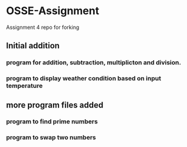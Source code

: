 # OSSE-Assignment
Assignment 4 repo for forking

## Initial addition

### program for addition, subtraction, multiplicton and division.
### program to display weather condition based on input temperature

## more program files added

### program to find prime numbers

### program to swap two numbers